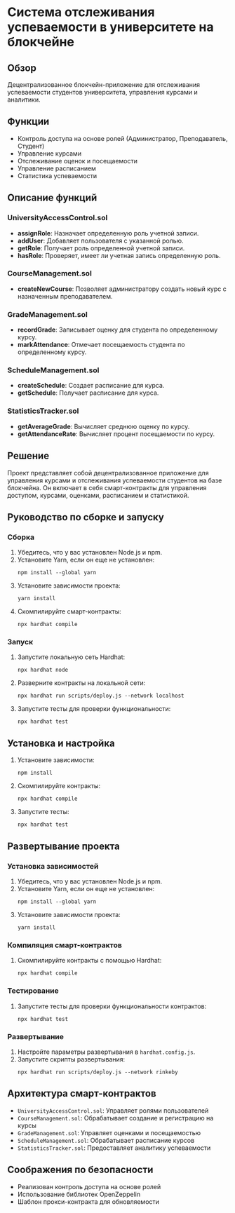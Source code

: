 # Система отслеживания успеваемости в университете на блокчейне

## Обзор
Децентрализованное блокчейн-приложение для отслеживания успеваемости студентов университета, управления курсами и аналитики.

## Функции
- Контроль доступа на основе ролей (Администратор, Преподаватель, Студент)
- Управление курсами
- Отслеживание оценок и посещаемости
- Управление расписанием
- Статистика успеваемости

## Описание функций

### UniversityAccessControl.sol
- **assignRole**: Назначает определенную роль учетной записи.
- **addUser**: Добавляет пользователя с указанной ролью.
- **getRole**: Получает роль определенной учетной записи.
- **hasRole**: Проверяет, имеет ли учетная запись определенную роль.

### CourseManagement.sol
- **createNewCourse**: Позволяет администратору создать новый курс с назначенным преподавателем.

### GradeManagement.sol
- **recordGrade**: Записывает оценку для студента по определенному курсу.
- **markAttendance**: Отмечает посещаемость студента по определенному курсу.

### ScheduleManagement.sol
- **createSchedule**: Создает расписание для курса.
- **getSchedule**: Получает расписание для курса.

### StatisticsTracker.sol
- **getAverageGrade**: Вычисляет среднюю оценку по курсу.
- **getAttendanceRate**: Вычисляет процент посещаемости по курсу.

## Решение
Проект представляет собой децентрализованное приложение для управления курсами и отслеживания успеваемости студентов на базе блокчейна. Он включает в себя смарт-контракты для управления доступом, курсами, оценками, расписанием и статистикой.

## Руководство по сборке и запуску

### Сборка
1. Убедитесь, что у вас установлен Node.js и npm.
2. Установите Yarn, если он еще не установлен:
   ```
   npm install --global yarn
   ```
3. Установите зависимости проекта:
   ```
   yarn install
   ```
4. Скомпилируйте смарт-контракты:
   ```
   npx hardhat compile
   ```

### Запуск
1. Запустите локальную сеть Hardhat:
   ```
   npx hardhat node
   ```
2. Разверните контракты на локальной сети:
   ```
   npx hardhat run scripts/deploy.js --network localhost
   ```
3. Запустите тесты для проверки функциональности:
   ```
   npx hardhat test
   ```

## Установка и настройка
1. Установите зависимости:
   ```
   npm install
   ```

2. Скомпилируйте контракты:
   ```
   npx hardhat compile
   ```

3. Запустите тесты:
   ```
   npx hardhat test
   ```

## Развертывание проекта

### Установка зависимостей
1. Убедитесь, что у вас установлен Node.js и npm.
2. Установите Yarn, если он еще не установлен:
   ```
   npm install --global yarn
   ```
3. Установите зависимости проекта:
   ```
   yarn install
   ```

### Компиляция смарт-контрактов
1. Скомпилируйте контракты с помощью Hardhat:
   ```
   npx hardhat compile
   ```

### Тестирование
1. Запустите тесты для проверки функциональности контрактов:
   ```
   npx hardhat test
   ```

### Развертывание
1. Настройте параметры развертывания в `hardhat.config.js`.
2. Запустите скрипты развертывания:
   ```
   npx hardhat run scripts/deploy.js --network rinkeby
   ```

## Архитектура смарт-контрактов
- `UniversityAccessControl.sol`: Управляет ролями пользователей
- `CourseManagement.sol`: Обрабатывает создание и регистрацию на курсы
- `GradeManagement.sol`: Управляет оценками и посещаемостью
- `ScheduleManagement.sol`: Обрабатывает расписание курсов
- `StatisticsTracker.sol`: Предоставляет аналитику успеваемости

## Соображения по безопасности
- Реализован контроль доступа на основе ролей
- Использование библиотек OpenZeppelin
- Шаблон прокси-контракта для обновляемости
